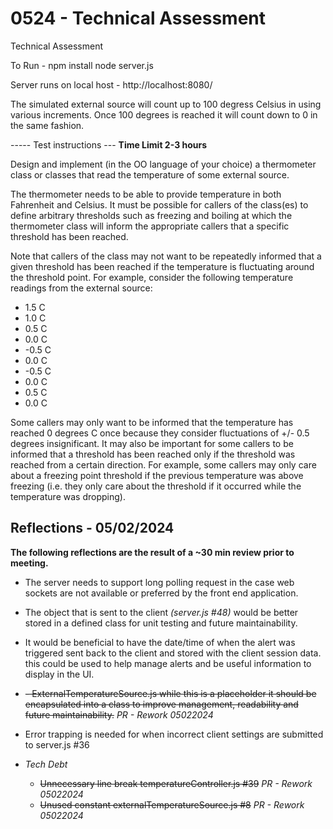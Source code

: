 

# 0524 - Technical Assessment
Technical Assessment

To Run - 
npm install
node server.js

Server runs on local host - http://localhost:8080/ 

The simulated external source will count up to 100 degress Celsius in using various increments. Once 100 degrees is reached it will count down to 0 in the same fashion. 



----- Test instructions ---
**Time Limit 2-3 hours**

Design and implement (in the OO language of your choice) a thermometer class or classes that read the temperature of some external source. 

The thermometer needs to be able to provide temperature in both Fahrenheit and Celsius.  It must be possible for callers of the class(es) to define arbitrary thresholds such as freezing and boiling at which the thermometer class will inform the appropriate callers that a specific threshold has been reached. 

Note that callers of the class may not want to be repeatedly informed that a given threshold has been reached if the temperature is fluctuating around the threshold point. For example, consider the following temperature readings from the external source:

 - 1.5 C
 - 1.0 C
 - 0.5 C
 - 0.0 C
 - -0.5 C
 - 0.0 C
 - -0.5 C
 - 0.0 C
 - 0.5 C
 - 0.0 C

Some callers may only want to be informed that the temperature has reached 0 degrees C once because they consider fluctuations of +/- 0.5 degrees insignificant. It may also be important for some callers to be informed that a threshold has been reached only if the threshold was reached from a certain direction. For example, some callers may only care about a freezing point threshold if the previous temperature was above freezing (i.e. they only care about the threshold if it occurred while the temperature was dropping).

## **Reflections - 05/02/2024**

 

**The following reflections are the result of a ~30 min review prior to meeting.**

 - The server needs to support long polling request in the case web
   sockets are not available or preferred by the front end application. 
 - The object that is sent to the client *(server.js #48)* would be
   better stored in a defined class for unit testing and future
   maintainability.    
   
 - It would be beneficial to have the date/time of
   when the alert was triggered sent back to the client and stored with
   the client session data. this could be used to help manage alerts and
   be useful information to display in the UI.
   
 - ~~- ExternalTemperatureSource.js while this is a placeholder it should be
   encapsulated into a class to improve management, readability and
   future maintainability.~~  *PR - Rework 05022024*
   
 - Error trapping is needed for when incorrect client settings are
   submitted to server.js #36
      
 - *Tech Debt*
	 - ~~Unnecessary line break temperatureController.js #39~~ *PR - Rework 05022024*
	 - ~~Unused constant externalTemperatureSource.js #8~~ *PR - Rework 05022024*

